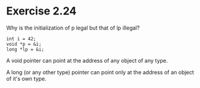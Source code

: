 Exercise 2.24
=============

Why is the initialization of p legal but that of lp illegal?

    int i = 42;
    void *p = &i;
    long *lp = &i;

A void pointer can point at the address of any object of any type.

A long (or any other type) pointer can point only at the address of an object of it's own type.

